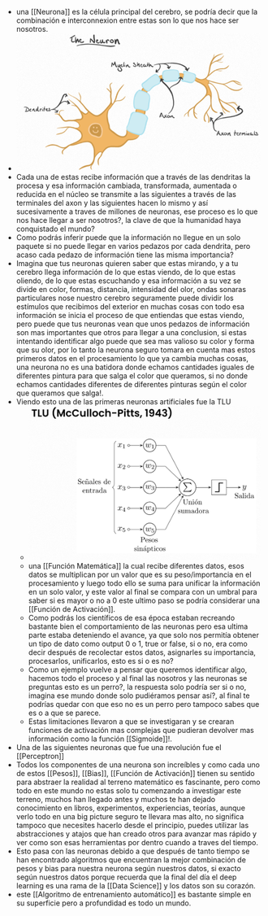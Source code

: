 - una [[Neurona]] es la célula principal del cerebro, se podría decir que la combinación e interconnexion entre estas son lo que nos hace ser nosotros.
- ![image.png](../assets/image_1670854788071_0.png)
- Cada una de estas recibe información que a través de las dendritas la procesa y esa información cambiada, transformada, aumentada o reducida en el núcleo se transmite a las siguientes a través de las terminales del axon y las siguientes hacen lo mismo y así sucesivamente a traves de millones de neuronas, ese proceso es lo que nos hace llegar a ser nosotros?, la clave de que la humanidad haya conquistado el mundo?
- Como podrás inferir puede que la información no llegue en un solo paquete si no puede llegar en varios pedazos por cada dendrita, pero acaso cada pedazo de información tiene las misma importancia?
- Imagina que tus neuronas quieren saber que estas mirando, y a tu cerebro llega información de lo que estas viendo, de lo que estas oliendo, de lo que estas escuchando y esa información a su vez se divide en color, formas, distancia, intensidad del olor, ondas sonaras particulares nose nuestro cerebro seguramente puede dividir los estímulos que recibimos del exterior en muchas cosas con todo esa información se inicia el proceso de que entiendas que estas viendo, pero puede que tus neuronas vean que unos pedazos de información son mas importantes que otros para llegar a una conclusion, si estas intentando identificar algo puede que sea mas valioso su color y forma que su olor, por lo tanto la neurona seguro tomara en cuenta mas estos primeros datos en el procesamiento lo que ya cambia muchas cosas, una neurona no es una batidora donde echamos cantidades iguales de diferentes pintura para que salga el color que queramos, si no donde echamos cantidades diferentes de diferentes pinturas según el color que queramos que salga!.
- Viendo esto una de las primeras neuronas artificiales fue la TLU
	- ![image.png](../assets/image_1670855869238_0.png)
	- una [[Función Matemática]] la cual recibe diferentes datos, esos datos se multiplican por un valor que es su peso/importancia en el procesamiento y luego todo ello se suma para unificar la información en un solo valor, y este valor al final se compara con un umbral para saber si es mayor o no a 0 este ultimo paso se podría considerar una [[Función de Activación]].
	- Como podrás los científicos de esa época estaban recreando bastante bien el comportamiento de las neuronas pero esa ultima parte estaba deteniendo el avance, ya que solo nos permitía obtener un tipo de dato como output 0 o 1, true or false, si o no, era como decir después de recolectar estos datos, asignarles su importancia, procesarlos, unificarlos, esto es si o es no?
	- Como un ejemplo vuelve a pensar que queremos identificar algo, hacemos todo el proceso y al final las nosotros y las neuronas se preguntas esto es un perro?, la respuesta solo podría ser si o no, imagina ese mundo donde solo pudiéramos pensar así?, al final te podrías quedar con que eso no es un perro pero tampoco sabes que es o a que se parece.
	- Estas limitaciones llevaron a que se investigaran y se crearan funciones de activación mas complejas que pudieran devolver mas información como la función [[Sigmoide]]!.
- Una de las siguientes neuronas que fue una revolución fue el [[Perceptron]]
- Todos los componentes de una neurona son increíbles y como cada uno de estos [[Pesos]], [[Bias]], [[Función de Activación]] tienen su sentido para abstraer la realidad al terreno matemático es fascinante, pero como todo en este mundo no estas solo tu comenzando a investigar este terreno, muchos han llegado antes y muchos te han dejado conocimiento en libros, experimentos, experiencias, teorías, aunque verlo todo en una big picture seguro te llevara mas alto, no significa tampoco que necesites hacerlo desde el principio, puedes utilizar las abstracciones y atajos que han creado otros para avanzar mas rápido y ver como son esas herramientas por dentro cuando a traves del tiempo.
- Esto pasa con las neuronas debido a que después de tanto tiempo se han encontrado algoritmos que encuentran la mejor combinación de pesos y bias para nuestra neurona según nuestros datos, si exacto según nuestros datos porque recuerda que la final del día el deep learning es una rama de la [[Data Science]] y los datos son su corazón.
- este [[Algoritmo de entrenamiento automático]] es bastante simple en su superficie pero a profundidad es todo un mundo.